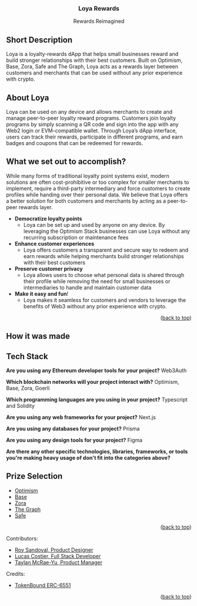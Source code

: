 <!-- Improved compatibility of back to top link: See: https://github.com/othneildrew/Best-README-Template/pull/73 -->
<a name="readme-top"></a>

<!-- PROJECT LOGO -->
<br />
<div align="center">

  <h3 align="center">Loya Rewards </h3>

  <p align="center">
    Rewards Reimagined
  </p>
</div>

<!-- ETH Global SuperHack Submission -->

## Short Description
Loya is a loyalty-rewards dApp that helps small businesses reward and build stronger relationships with their best customers. Built on Optimism, Base, Zora, Safe and The Graph, Loya acts as a rewards layer between customers and merchants that can be used without any prior experience with crypto.

## About Loya 
Loya can be used on any device and allows merchants to create and manage peer-to-peer loyalty reward programs. Customers join loyalty programs by simply scanning a QR code and sign into the app with any Web2 login or EVM-compatible wallet. Through Loya’s dApp interface, users can track their rewards,  participate in different programs, and earn badges and coupons that can be redeemed for rewards. 

## What we set out to accomplish?

While many forms of traditional loyalty point systems exist, modern solutions are often cost-prohibitive or too complex for smaller merchants to implement, require a third-party intermediary and force customers to create profiles while handing over their personal data. We believe that Loya offers a better solution for both customers and merchants by acting as a peer-to-peer rewards layer.

- **Democratize loyalty points**
    - Loya can be set up and used by anyone on any device. By leveraging the Optimism Stack businesses can use Loya without any recurring subscription or maintenance fees
- **Enhance customer experiences**
    - Loya offers customers a transparent and secure way to redeem and earn rewards while helping merchants build stronger relationships with their best customers
- **Preserve customer privacy**
    - Loya allows users to choose what personal data is shared through their profile while removing the need for small businesses or intermediaries to handle and maintain customer data
- **Make it easy and fun**!
    - Loya makes it seamless for customers and vendors to leverage the benefits of Web3 without any prior experience with crypto.

<p align="right">(<a href="#readme-top">back to top</a>)</p>

## How it was made

## Tech Stack
**Are you using any Ethereum developer tools for your project?**
Web3Auth

**Which blockchain networks will your project interact with?**
Optimism, Base, Zora, Goerli

**Which programming languages are you using in your project?**
Typescript and Solidity

**Are you using any web frameworks for your project?**
Next.js

**Are you using any databases for your project?**
Prisma

**Are you using any design tools for your project?**
Figma

**Are there any other specific technologies, libraries, frameworks, or tools you're making heavy usage of don't fit into the categories above?**


## Prize Selection 

* [Optimism](https://ethglobal.com/events/superhack/prizes#optimism) 
* [Base](https://ethglobal.com/events/superhack/prizes#Base)  
* [Zora](https://ethglobal.com/events/superhack/prizes#Zora) 
* [The Graph](https://ethglobal.com/events/superhack/prizes#The-Graph)
* [Safe](https://ethglobal.com/events/superhack/prizes#safe)

<p align="right">(<a href="#readme-top">back to top</a>)</p>

Contributors:
* [Roy Sandoval, Product Designer](https://twitter.com/roysandoval_)
* [Lucas Costier, Full Stack Developer](https://twitter.com/mthacks)
* [Taylan McRae-Yu, Product Manager](https://twitter.com/0xTAY_)

Credits: 
* [TokenBound ERC-6551](https://tokenbound.org)

<p align="right">(<a href="#readme-top">back to top</a>)</p>
